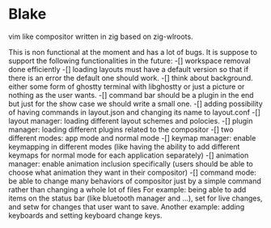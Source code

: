 # Blake
vim like compositor written in zig based on zig-wlroots.

This is non functional at the moment and has a lot of bugs. It is suppose to support the following
functionalities in the future:
-[] workspace removal done efficiently
-[] loading layouts must have a default version so that if there is an error the default one should work.
-[] think about background. either some form of ghostty terminal with libghostty or just a picture or nothing
as the user wants.
-[] command bar should be a plugin in the end but just for the show case we should write a small one.
-[] adding possibility of having commands in layout.json and changing its name to layout.conf
-[] layout manager: loading different layout schemes and polocies.
-[] plugin manager: loading different plugins related to the compositor
-[] two different modes: app mode and normal mode
-[] keymap manager: enable keymapping in different modes (like having the ability to add different keymaps for normal mode for each application separately)
-[] animation manager: enable animation inclusion specifically (users should be able to choose what animation they want in their compositor)
-[] command mode: be able to change many behaviors of compositor just by a simple command rather than changing a whole lot of files
For example: being able to add items on the status bar (like bluetooth manager and ...), set for live changes, and setw for changes that user want to save. 
Another example: adding keyboards and setting keyboard change keys.


